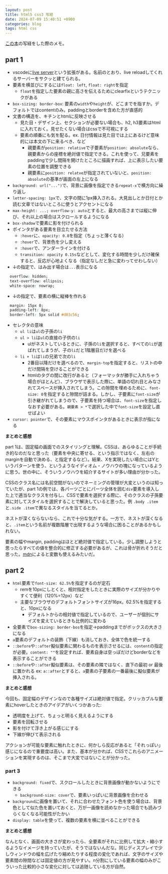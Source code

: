 ```yaml
---
layout: post
title: html5 css3 写経
date: 2024-07-09 15:40:51 +0900
categories: blog
tags: html css
---
```


[この本](https://www.amazon.co.jp/dp/B0176GNY26)の写経をした際のメモ。

## part 1

- vscodeに[live server](https://marketplace.visualstudio.com/items?itemName=ritwickdey.LiveServer)という拡張がある。名前のとおり、live reloadしてくれるサーバーをサクッと建てられる。
- 要素を横並びにするには`float: left`, `float: right`を指定
  - `float`を指定した要素の親に高さを伝えるためにclearfixというテクニックがある
- `box-sizing: border-box`: 要素の`width`や`height`が、どこまでを指すか。デフォルトではcontentのみ。paddingとborderを含めた方が直感的
- 文書の構造を、キチンとhtmlに反映させる
  - 見た目・デザイン上、セクションが必要ない場合も、h2, h3要素はhtmlに入れておく。見せたくない場合はcssで不可視にする
  - 要素の順番にも気を配る。ex. 日付情報は見た目では上にあるけど意味的には本文の下に来るべき、など
    - 親要素が`position: relative`で子要素が`position: absolute`なら、親要素からの座標を絶対値で指定できる。これを使って、兄要素をpaddingで少し間隔を開けたところに描画すれば、上に表示したい要素の位置を調整できる
    - 親要素に`position: relatve`が指定されていないと、`position: absolute`の基準が画面の左上になる
- `background: url("...")`で、背景に画像を指定できる`repeat-x`で横方向に繰り返し
- `letter-spacing: 1px`で、文字の間に1px挿入される。大見出しとか日付とか読む文章ではないところに使うとアクセントになる
- `max-height: ...; overflow-y: auto`とすると、最大の高さまでは縦に伸び、それ以上の場合はスクロールするようになる
- `box-shadow`で要素に影を付けられる
- ポインタがある要素を目立たせる方法
  - `:hover`に、`opacity: 0.8`を指定（ちょっと薄くなる）
  - `:hover`で、背景色を少し変える
  - `:hover`で、アンダーラインを付ける
  - `transition: opacity 0.15s`などとして、変化する時間を少しだけ確保すると、反応が心地よくなる（指定なしだと急に変わってせわしない）
- ↓の指定で、はみ出す場合は`...`表示になる

```css
  overflow: hidden;
  text-overflow: ellipsis;
  white-space: nowrap;
```

- ↓の指定で、要素の横に縦棒を作れる

```css
  margin: 15px 0;
  padding-left: 8px;
  border-left: 5px solid #d03c56;
```

- セレクタの意味
  - `ul li`は`ul`の子孫の`li`
  - `ul > li`は`ul`の直接の子供の`li`
    - ulがネストしているときに、子孫の`li`を選択すると、すべての`li`が選ばれてしまうが、子の`li`だと1階層目だけを選べる
  - `li + li`は`li`の兄弟で次の`li`
    - 2番目以降だけを選べるので、`margin-top`を指定すると、リストの中だけ間隔を空けることができる
    - htmlのタグの間に改行があると（フォーマッタが勝手に入れちゃう場合がほとんど）、ブラウザで表示した際に、単語の切れ目とみなされてスペースが挿入されてしまう。この隙間を埋めるために、`font-size: 0`を指定すると隙間が詰まる。しかし、子要素に`font-size`が引き継がれてしまうので、子要素を持つ場合は、`font-size`を指定しなおす必要がある。`親要素 > *`で選択した中で`font-size`を設定し直せばよい
- `cursor: pointer`で、その要素にマウスポインタがあるときに表示が指になる

**まとめと感想**

part 1は、固定幅の画面でのスタイリングと理解。CSSは、あらゆることが手続き的なのだなと思った（要素を中央に寄せる、という指示ではなく、左右のmarginを自動で決める、と指定するなど）。結果、Xを実現したい場合にはYというパターンを使う、というようなイディオム・ノウハウの塊になっているように思う。世の中に、そういうノウハウを紹介するサイトが多い理由が分かった。

CSSのクラス名には名前空間がないのでネーミングの管理が大変というのは知っていたが、part 1の例では、各パーツごとにパーツ全体を囲む`div`要素を導入した上で適当なクラスを付与し、CSSで要素を選択する際に、そのクラスの子孫要素に対してスタイルを選択することで解決していると思った。例 `.body .item`と`.side .item`で異なるスタイルを当てるとか。

ネストが深くならないなら、これで十分な気がする。一方で、ネストが深くなると、`.item`という名前が複数階層で出現するような場合に困ることがあるかもしれない。

要素の幅やmargin, paddingはほとど絶対値で指定している。少し調整しようと思ったらすべての値を整合的に修正する必要があるが、これは骨が折れそうだと思った。[mdn](https://developer.mozilla.org/ja/docs/Web/CSS/Using_CSS_custom_properties)によると変数も使えるみたいだ。

## part 2

- `html`要素で`font-size: 62.5%`を指定するのが定石
  - remを10pxにしとくと、相対指定をしたときに実際のサイズが分かりやすくて便利（120%=12px）など
  - 主要なブラウザのデフォルトフォントサイズが16px。62.5%を指定すると、10pxになる
    - デフォルトからの相対値で指定しているので、ユーザーが個別にサイズを変えているときも比例的に変わる
- 全要素で`box-sizing: border-bos`を指定→paddingまでがボックスの大きさになる
- `a`要素のデフォルトの装飾（下線）も消しておき、全体で色を統一する
- `::before`や`::after`擬似要素に関わるものを表示させるには、`content`の指定が必要。`content: ""`を設定すれば、要素自身は空っぽだけどborderなどを表示することができる
- `::before`や`::after`擬似要素は、その要素の隣ではなく、直下の最初 or 最後に置かれる ex: `a::after`とすると、`a`要素の子要素の一番最後に擬似要素が挿入される。

**まとめと感想**

今回も、固定幅のデザインなので各種サイズは絶対値で指定。クリッカブルな要素にhoverしたときのアイデアがいくつかあった:

- 透明度を上げて、ちょっと明るく見えるようにする
- 要素を回転させる
- 影を付けて浮き上がる感じにする
- 下線が伸びて表示される

アクションが可能な要素に触れたときに、何かしら反応があると「それっぽい」感じになるので重要度は高い。また、基本が分かれば、CSSでこれらのアニメーションを実現するのは、そこまで大変ではないことが分かった。

### part 3

- `background: fixed`で、スクロールしたときに背景画像が動かないようにできる
  - `background-size: cover`で、要素いっぱいに背景画像を合わせる
- `background`に画像を置いて、それに合わせたフォント色を使う場合は、背景色として似た色を置いておくと、万が一画像を読めなかった場合でも読みづらくなくなる可能性がたかい
- `display: table`を使って、複数の要素を横に並べることができる

**まとめと感想**

なんとなく、画面の大きさが変わったら、全要素がそれに比例して拡大・縮小するようなイメージを持っていたが、そうではないんだな。同じディスプレイで少しウィンドウの幅を広げたり縮めたりする程度の変化であれば、文字のサイズや要素間の隙間などは固定値の方が見やすい。n分割にしている要素の幅のみがこういった比較的小さな変化に対しては追随している方が自然。
